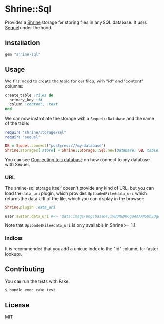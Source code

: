 # Shrine::Sql

Provides a [Shrine] storage for storing files in any SQL database. It uses
[Sequel] under the hood.

## Installation

```ruby
gem "shrine-sql"
```

## Usage

We first need to create the table for our files, with "id" and "content" columns:

```rb
create_table :files do
  primary_key :id
  column :content, :text
end
```

We can now instantiate the storage with a `Sequel::Database` and the name of
the table:

```rb
require "shrine/storage/sql"
require "sequel"

DB = Sequel.connect("postgres:///my-database")
Shrine.storages[:store] = Shrine::Storage::Sql.new(database: DB, table: :files)
```

You can see [Connecting to a database] on how connect to any database with
Sequel.

### URL

The shrine-sql storage itself doesn't provide any kind of URL, but you can load
the `data_uri` plugin, which provides `UploadedFile#data_uri` which returns the
data URI of the file, which you can display in the browser:

```rb
Shrine.plugin :data_uri
```
```rb
user.avatar.data_uri #=> "data:image/png;base64,iVBORw0KGgoAAAANSUhEUgAAAAUA"
```

Note that `UploadedFile#data_uri` is only available in Shrine >= 1.1.

### Indices

It is recommended that you add a unique index to the "id" column, for faster
lookups.

## Contributing

You can run the tests with Rake:

```sh
$ bundle exec rake test
```

## License

[MIT](http://opensource.org/licenses/MIT)

[Shrine]: https://github.com/janko-m/shrine
[Sequel]: https://github.com/janko-m/shrine
[Connecting to a database]: http://sequel.jeremyevans.net/rdoc/files/doc/opening_databases_rdoc.html
